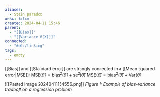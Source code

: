 ```yaml
---
aliases:
  - Stein paradox
anki: false
created: 2024-04-11 15:46
parent:
  - "[[Bias]]"
  - "[[Variance V(X)]]"
connected:
  - "#обс/linking"
tags:
  - empty
---
```


[[Bias]] and [[Standard error]] are strongly connected in a [[Mean squared error|MSE]]:
$\text{MSE}(\hat{\theta}) = \text{bias}^2(\hat{\theta}) + \text{se}^2(\hat{\theta})$
$\text{MSE}(\hat{\theta}) = \text{bias}^2(\hat{\theta}) + \text{Var}(\hat{\theta})$

![[Pasted image 20240411154556.png]]
*Figure 1: Example of bias-variance tradeoff on a regression problem*